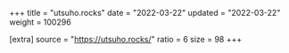 +++
title = "utsuho.rocks"
date = "2022-03-22"
updated = "2022-03-22"
weight = 100296

[extra]
source = "https://utsuho.rocks/"
ratio = 6
size = 98
+++
